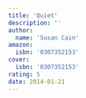 ```yaml
---
title: 'Quiet'
description: ''
author:
  name: 'Susan Cain'
amazon:
  isbn: '0307352153'
cover:
  isbn: '0307352153'
rating: 5
date: 2014-01-21
---
```

